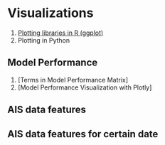 # Visualizations

1. [Plotting libraries in R (ggplot)](https://github.com/ritalulu/visualizations/blob/master/ggplot2.md)
2. Plotting in Python

  ## Model Performance

1. [Terms in Model Performance Matrix]
2. [Model Performance Visualization with Plotly]
   
  ## AIS data features

  ## AIS data features for certain date
